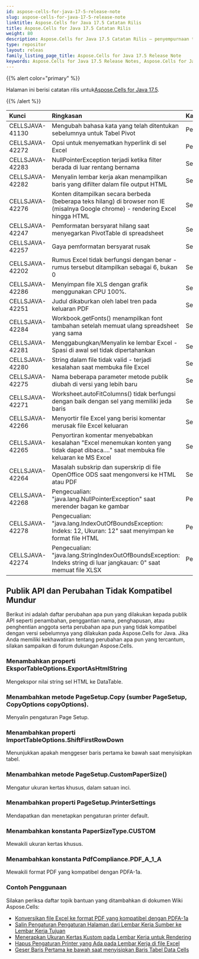 ```yaml
---
id: aspose-cells-for-java-17-5-release-note
slug: aspose-cells-for-java-17-5-release-note
linktitle: Aspose.Cells for Java 17.5 Catatan Rilis
title: Aspose.Cells for Java 17.5 Catatan Rilis
weight: 80
description: Aspose.Cells for Java 17.5 Catatan Rilis – penyempurnaan terbaru, fitur baru, dan perbaikan
type: repositor
layout: releas
family_listing_page_title: Aspose.Cells for Java 17.5 Release Note
keywords: Aspose.Cells for Java 17.5 Release Notes, Aspose.Cells for Java 17.5 updates and fixe
---
```

{{% alert color="primary" %}} 

 Halaman ini berisi catatan rilis untuk[Aspose.Cells for Java 17.5](https://releases.aspose.com/cells/java/new-releases/aspose.cells-for-java-17.5/).

{{% /alert %}} 

|**Kunci**|**Ringkasan**|**Kategori**|
| :- | :- | :- |
|CELLSJAVA-41130|Mengubah bahasa kata yang telah ditentukan sebelumnya untuk Tabel Pivot|Peningkatan|
|CELLSJAVA-42272|Opsi untuk menyematkan hyperlink di sel Excel|Peningkatan|
|CELLSJAVA-42283|NullPointerException terjadi ketika filter berada di luar rentang bernama|Serangga|
|CELLSJAVA-42282|Menyalin lembar kerja akan menampilkan baris yang difilter dalam file output HTML|Serangga|
|CELLSJAVA-42276|Konten ditampilkan secara berbeda (beberapa teks hilang) di browser non IE (misalnya Google chrome) - rendering Excel hingga HTML|Serangga|
|CELLSJAVA-42247|Pemformatan bersyarat hilang saat menyegarkan PivotTable di spreadsheet|Serangga|
|CELLSJAVA-42257|Gaya pemformatan bersyarat rusak|Serangga|
|CELLSJAVA-42202|Rumus Excel tidak berfungsi dengan benar - rumus tersebut ditampilkan sebagai 6, bukan 0|Serangga|
|CELLSJAVA-42286|Menyimpan file XLS dengan grafik menggunakan CPU 100%.|Serangga|
|CELLSJAVA-42251|Judul dikaburkan oleh label tren pada keluaran PDF|Serangga|
|CELLSJAVA-42284|Workbook.getFonts() menampilkan font tambahan setelah memuat ulang spreadsheet yang sama|Serangga|
|CELLSJAVA-42281|Menggabungkan/Menyalin ke lembar Excel - Spasi di awal sel tidak dipertahankan|Serangga|
|CELLSJAVA-42280|String dalam file tidak valid - terjadi kesalahan saat membuka file Excel|Serangga|
|CELLSJAVA-42275|Nama beberapa parameter metode publik diubah di versi yang lebih baru|Serangga|
|CELLSJAVA-42271|Worksheet.autoFitColumns() tidak berfungsi dengan baik dengan sel yang memiliki jeda baris|Serangga|
|CELLSJAVA-42266|Menyortir file Excel yang berisi komentar merusak file Excel keluaran|Serangga|
|CELLSJAVA-42265|Penyortiran komentar menyebabkan kesalahan "Excel menemukan konten yang tidak dapat dibaca...." saat membuka file keluaran ke MS Excel|Serangga|
|CELLSJAVA-42264|Masalah subskrip dan superskrip di file OpenOffice ODS saat mengonversi ke HTML atau PDF|Serangga|
|CELLSJAVA-42268|Pengecualian: "java.lang.NullPointerException" saat merender bagan ke gambar|Pengecualian|
|CELLSJAVA-42278|Pengecualian: "java.lang.IndexOutOfBoundsException: Indeks: 12, Ukuran: 12" saat menyimpan ke format file HTML|Pengecualian|
|CELLSJAVA-42274|Pengecualian: "java.lang.StringIndexOutOfBoundsException: Indeks string di luar jangkauan: 0" saat memuat file XLSX|Pengecualian|
##  **Publik API dan Perubahan Tidak Kompatibel Mundur**
Berikut ini adalah daftar perubahan apa pun yang dilakukan kepada publik API seperti penambahan, penggantian nama, penghapusan, atau penghentian anggota serta perubahan apa pun yang tidak kompatibel dengan versi sebelumnya yang dilakukan pada Aspose.Cells for Java. Jika Anda memiliki kekhawatiran tentang perubahan apa pun yang tercantum, silakan sampaikan di forum dukungan Aspose.Cells.
###  **Menambahkan properti EksporTableOptions.ExportAsHtmlString**
Mengekspor nilai string sel HTML ke DataTable.
###  **Menambahkan metode PageSetup.Copy (sumber PageSetup, CopyOptions copyOptions).**
Menyalin pengaturan Page Setup.
###  **Menambahkan properti ImportTableOptions.ShiftFirstRowDown**
Menunjukkan apakah menggeser baris pertama ke bawah saat menyisipkan tabel.
###  **Menambahkan metode PageSetup.CustomPaperSize()**
Mengatur ukuran kertas khusus, dalam satuan inci.
###  **Menambahkan properti PageSetup.PrinterSettings**
Mendapatkan dan menetapkan pengaturan printer default.
###  **Menambahkan konstanta PaperSizeType.CUSTOM**
Mewakili ukuran kertas khusus.
###  **Menambahkan konstanta PdfCompliance.PDF_A_1_A**
Mewakili format PDF yang kompatibel dengan PDFA-1a.


###  **Contoh Penggunaan**
Silakan periksa daftar topik bantuan yang ditambahkan di dokumen Wiki Aspose.Cells:

- [Konversikan file Excel ke format PDF yang kompatibel dengan PDFA-1a](https://docs.aspose.com/cells/java/convert-excel-file-to-pdf-format-compatible-with-pdfa-1a/)
- [Salin Pengaturan Pengaturan Halaman dari Lembar Kerja Sumber ke Lembar Kerja Tujuan](https://docs.aspose.com/cells/java/copy-page-setup-settings-from-source-worksheet-into-destination-worksheet/)
- [Menerapkan Ukuran Kertas Kustom pada Lembar Kerja untuk Rendering](https://docs.aspose.com/cells/java/implement-custom-paper-size-of-worksheet-for-rendering/)
- [Hapus Pengaturan Printer yang Ada pada Lembar Kerja di file Excel](https://docs.aspose.com/cells/java/remove-existing-printersettings-of-worksheets-in-excel-file/)
- [Geser Baris Pertama ke bawah saat menyisipkan Baris Tabel Data Cells](https://docs.aspose.com/cells/java/shift-first-row-down-when-inserting-cells-data-table-rows/)
